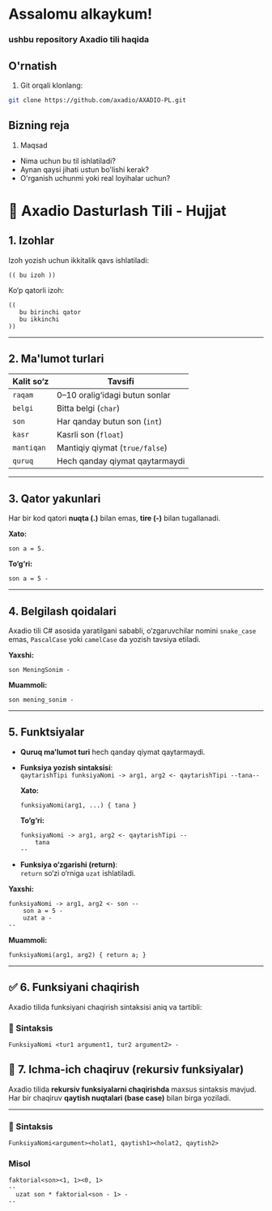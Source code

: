 # Assalomu alkaykum!
### ushbu repository Axadio tili haqida

## O'rnatish

1. Git orqali klonlang:
```bash
git clone https://github.com/axadio/AXADIO-PL.git
```
## Bizning reja
1. Maqsad
  - Nima uchun bu til ishlatiladi?
  - Aynan qaysi jihati ustun bo'lishi kerak?
  - O'rganish uchunmi yoki real loyihalar uchun?


# 📘 Axadio Dasturlash Tili - Hujjat

## 1. Izohlar

Izoh yozish uchun ikkitalik qavs ishlatiladi:

```axadio
(( bu izoh ))
```

Ko‘p qatorli izoh:

```axadio
((
   bu birinchi qator
   bu ikkinchi
))
```

---

## 2. Ma'lumot turlari

| Kalit so‘z  | Tavsifi                        |
|-------------|--------------------------------|
| `raqam`     | 0–10 oralig‘idagi butun sonlar |
| `belgi`     | Bitta belgi (`char`)           |
| `son`       | Har qanday butun son (`int`)   |
| `kasr`      | Kasrli son (`float`)           |
| `mantiqan`  | Mantiqiy qiymat (`true/false`) |
| `quruq`     | Hech qanday qiymat qaytarmaydi |

---

## 3. Qator yakunlari

Har bir kod qatori **nuqta (.)** bilan emas, **tire (-)** bilan tugallanadi.

**Xato:**
```axadio
son a = 5.
```

**To‘g‘ri:**
```axadio
son a = 5 -
```

---

## 4. Belgilash qoidalari

Axadio tili C# asosida yaratilgani sababli, o‘zgaruvchilar nomini `snake_case` emas, `PascalCase` yoki `camelCase` da yozish tavsiya etiladi.

**Yaxshi:**
```axadio
son MeningSonim -
```

**Muammoli:**
```axadio
son mening_sonim -
```

---

## 5. Funktsiyalar

- **Quruq ma'lumot turi** hech qanday qiymat qaytarmaydi.

- **Funksiya yozish sintaksisi**:  
  `qaytarishTipi funksiyaNomi -> arg1, arg2 <- qaytarishTipi --tana--`

  **Xato:**
  ```axadio
  funksiyaNomi(arg1, ...) { tana }
  ```

  **To‘g‘ri:**
  ```axadio
  funksiyaNomi -> arg1, arg2 <- qaytarishTipi --
      tana
  --
  ```

- **Funksiya o‘zgarishi (return)**:  
  `return` so‘zi o‘rniga `uzat` ishlatiladi.

**Yaxshi:**
```axadio
funksiyaNomi -> arg1, arg2 <- son --
    son a = 5 -
    uzat a -
--
```

**Muammoli:**
```axadio
funksiyaNomi(arg1, arg2) { return a; }
```

---

## ✅ 6. Funksiyani chaqirish

Axadio tilida funksiyani chaqirish sintaksisi aniq va tartibli:

### 🔹 Sintaksis

```axadio
FunksiyaNomi <tur1 argument1, tur2 argument2> -
```

## 🔁 7. Ichma-ich chaqiruv (rekursiv funksiyalar)

Axadio tilida **rekursiv funksiyalarni chaqirishda** maxsus sintaksis mavjud. Har bir chaqiruv **qaytish nuqtalari (base case)** bilan birga yoziladi.

---

### 🔹 Sintaksis

```axadio
FunksiyaNomi<argument><holat1, qaytish1><holat2, qaytish2>
```

### Misol
```axadio
faktorial<son><1, 1><0, 1>
--
  uzat son * faktorial<son - 1> -
--
```
